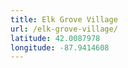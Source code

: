 ```yaml
---
title: Elk Grove Village
url: /elk-grove-village/
latitude: 42.0087978
longitude: -87.9414608
---
```

